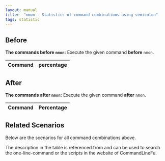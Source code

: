 ```yaml
---
layout: manual
title:  "nmon - Statistics of command combinations using semicolon"
tags: statistic
---
```


## Before

__The commands before `nmon`:__  Execute the given command __before__ `nmon`.

| Command | percentage |
|--------|--------|



## After

__The commands after `nmon`:__ Execute the given command __after__ `nmon`.

| Command | Percentage | 
|-------|--------|



## Related Scenarios

Below are the scenarios for all command combinations above.

The description in the table is referenced from and can be used to search the one-line-command or the scripts in the website of CommandLineFu.





